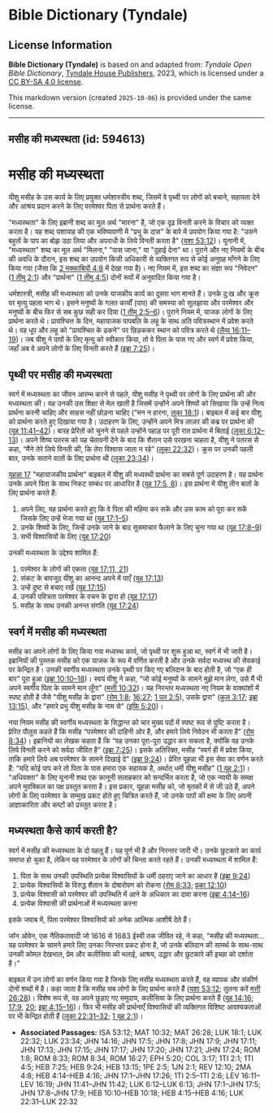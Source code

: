 # Bible Dictionary (Tyndale)

## License Information

**Bible Dictionary (Tyndale)** is based on and adapted from: _Tyndale Open Bible Dictionary_, [Tyndale House Publishers](https://tyndaleopenresources.com/), 2023, which is licensed under a [CC BY-SA 4.0 license](https://creativecommons.org/licenses/by-sa/4.0/legalcode.en).

This markdown version (created `2025-10-06`) is provided under the same license.



--------------------------------

## मसीह की मध्यस्थता (id: 594613)

मसीह की मध्यस्थता
=================

यीशु मसीह के उस कार्य के लिए प्रयुक्त धर्मशास्त्रीय शब्द, जिसमें वे पृथ्वी पर लोगों को बचाने, सहायता देने और आश्रय प्रदान करने के लिए परमेश्वर पिता से प्रार्थना करते हैं।

"मध्यस्थता" के लिए इब्रानी शब्द का मूल अर्थ "मारना" है, जो एक दृढ़ विनती करने के विचार को व्यक्त करता है। यह शब्द यशायाह की एक भविष्यवाणी में "प्रभु के दास" के बारे में उपयोग किया गया है: "उसने बहुतों के पाप का बोझ उठा लिया और अपराधी के लिये विनती करता है" ([यशा 53:12](https://ref.ly/Isa53:12))। यूनानी में, "मध्यस्थता" शब्द का मूल अर्थ "मिलना," "पास जाना," या "दुहाई देना" था। पुराने और नए नियमों के बीच की अवधि के दौरान, इस शब्द का उपयोग किसी अधिकारी से व्यक्तिगत रूप से कोई अनुग्रह माँगने के लिए किया गया (जैसा कि [2 मक्काबियों 4:8](https://ref.ly/2Macc4:8) में देखा गया है)। नए नियम में, इस शब्द का संज्ञा रूप "निवेदन" ([1 तीमु 2:1](https://ref.ly/1Tim2:1)) और "प्रार्थना" ([1 तीमु 4:5](https://ref.ly/1Tim4:5)) दोनों रूपों में अनुवादित किया गया है।

धर्मशास्त्री, मसीह की मध्यस्थता को उनके याजकीय कार्य का दूसरा भाग मानते हैं। उनके दु:ख और क्रूस पर मृत्यु पहला भाग थे। इसने मनुष्यों के गलत कार्यों (पाप) की समस्या को सुलझाया और परमेश्वर और मनुष्यों के बीच फिर से सब कुछ सही कर दिया ([1 तीमु 2:5–6](https://ref.ly/1Tim2:5-1Tim2:6))। पुराने नियम में, याजक लोगों के लिए प्रार्थना करते थे। प्रायश्चित्त के दिन, महायाजक पापबलि के लहू के साथ अति पवित्रस्थान में प्रवेश करते थे। वह धूप और लहू को "प्रायश्चित के ढकने" पर छिड़ककर स्थान को पवित्र करते थे ([लैव्य 16:11–19](https://ref.ly/Lev16:11-Lev16:19))। जब यीशु ने पापों के लिए मृत्यु को स्वीकार किया, तो वे पिता के पास गए और स्वर्ग में प्रवेश किया, जहाँ अब वे अपने लोगों के लिए विनती करते हैं ([इब्रा 7:25](https://ref.ly/Heb7:25))।

पृथ्वी पर मसीह की मध्यस्थता
---------------------------

स्वर्ग में मध्यस्थता का जीवन आरम्भ करने से पहले, यीशु मसीह ने पृथ्वी पर लोगों के लिए प्रार्थना की और मध्यस्थता की। यह उनकी उस शिक्षा से मेल खाती है जिसमें उन्होंने अपने शिष्यों को सिखाया कि उन्हें नित्य प्रार्थना करनी चाहिए और साहस नहीं छोड़ना चाहिए ("मन न हारना, [लूका 18:1](https://ref.ly/Luke18:1))। बाइबल में कई बार यीशु को प्रार्थना करते हुए दिखाया गया है। उदाहरण के लिए, उन्होंने अपने मित्र लाज़र की कब्र पर प्रार्थना की ([यूह 11:41–42](https://ref.ly/John11:41-John11:42))। बारह प्रेरितों को चुनने से पहले उन्होंने पहाड़ पर पूरी रात प्रार्थना में बिताई ([लूका 6:12–13](https://ref.ly/Luke6:12-Luke6:13))। अपने शिष्य पतरस को यह चेतावनी देने के बाद कि शैतान उसे परखना चाहता है, यीशु ने पतरस से कहा, “मैंने तेरे लिये विनती की, कि तेरा विश्वास जाता न रहे” ([लूका 22:32](https://ref.ly/Luke22:32))। क्रूस पर उनकी पहली बात, उनके सताने वालों के लिए प्रार्थना थी ([लूका 23:34](https://ref.ly/Luke23:34))।

[यूहन्ना 17](https://ref.ly/John17:1-John17:26) "महायाजकीय प्रार्थना" बाइबल में यीशु की मध्यस्थी प्रार्थना का सबसे पूर्ण उदाहरण है। यह प्रार्थना उनके अपने पिता के साथ निकट सम्बंध पर आधारित है ([यूह 17:5, 8](https://ref.ly/John17:5))। इस प्रार्थना में यीशु तीन बातों के लिए प्रार्थना करते हैं:

1. अपने लिए, यह प्रार्थना करते हुए कि वे पिता की महिमा कर सकें और उस काम को पूरा कर सकें जिसके लिए उन्हें भेजा गया था ([यूह 17:1–5](https://ref.ly/John17:1-John17:5))
2. उनके शिष्यों के लिए, जिन्हें उनके जाने के बाद सुसमाचार फैलाने के लिए चुना गया था ([यूह 17:8–9](https://ref.ly/John17:8-John17:9))
3. सभी विश्वासियों के लिए ([यूह 17:20](https://ref.ly/John17:20))

उनकी मध्यस्थता के उद्देश्य शामिल हैं:

1. परमेश्वर के लोगों की एकता ([यूह 17:11, 21](https://ref.ly/John17:11))
2. संकट के बावजूद यीशु का आनन्द अपने में पाएँ ([यूह 17:13](https://ref.ly/John17:13))
3. उन्हें दुष्ट से बचाए रखें ([यूह 17:15](https://ref.ly/John17:15))
4. उनकी पवित्रता परमेश्वर के वचन के द्वारा हो ([यूह 17:17](https://ref.ly/John17:17))
5. मसीह के साथ उनकी अनन्त संगति ([यूह 17:24](https://ref.ly/John17:24))

स्वर्ग में मसीह की मध्यस्थता
----------------------------

मसीह का अपने लोगों के लिए किया गया मध्यस्थ कार्य, जो पृथ्वी पर शुरू हुआ था, स्वर्ग में भी जारी है। इब्रानियों की पुस्तक मसीह को एक याजक के रूप में वर्णित करती है और उनके सर्वदा मध्यस्थ की सेवकाई पर केन्द्रित है। उनकी स्वर्गीय मध्यस्थता उनके पृथ्वी पर किए गए बलिदान के बाद होती है, जो “एक ही बार” पूरा हुआ ([इब्रा 10:10–18](https://ref.ly/Heb10:10-Heb10:18))। स्वयं यीशु ने कहा, “जो कोई मनुष्यों के सामने मुझे मान लेगा, उसे मैं भी अपने स्वर्गीय पिता के सामने मान लूँगा" ([मत्ती 10:32](https://ref.ly/Matt10:32))। यह निरन्तर मध्यस्थता नए नियम के वाक्यांशों में स्पष्ट होती है जैसे "यीशु मसीह के द्वारा" ([रोम 1:8](https://ref.ly/Rom1:8); [16:27](https://ref.ly/Rom16:27); [1 पत 2:5](https://ref.ly/1Pet2:5)), उसके द्वारा" ([कुल 3:17](https://ref.ly/Col3:17); [इब्रा 13:15](https://ref.ly/Heb13:15)), और "हमारे प्रभु यीशु मसीह के नाम से" ([इफि 5:20](https://ref.ly/Eph5:20))।

नया नियम मसीह की स्वर्गीय मध्यस्थता के सिद्धान्त को चार मुख्य पदों में स्पष्ट रूप से पुष्टि करता है। प्रेरित पौलुस कहते हैं कि मसीह “परमेश्वर की दाहिनी ओर है, और हमारे लिये निवेदन भी करता है” ([रोम 8:34](https://ref.ly/Rom8:34))। इब्रानियों का लेखक कहता है कि “वह उनका पूरा\-पूरा उद्धार कर सकता है, क्योंकि वह उनके लिये विनती करने को सर्वदा जीवित है” ([इब्रा 7:25](https://ref.ly/Heb7:25))। इसके अतिरिक्त, मसीह “स्वर्ग ही में प्रवेश किया, ताकि हमारे लिये अब परमेश्वर के सामने दिखाई दे” ([इब्रा 9:24](https://ref.ly/Heb9:24))। प्रेरित यूहन्ना भी इस सेवा का वर्णन करते हैं: “यदि कोई पाप करे तो पिता के पास हमारा एक सहायक है, अर्थात् धर्मी यीशु मसीह” ([1 यूह 2:1](https://ref.ly/1John2:1))। “अधिवक्ता" के लिए यूनानी शब्द एक कानूनी सलाहकार को सन्दर्भित करता है, जो एक न्यायी के समक्ष अपने मुवक्किल का पक्ष प्रस्तुत करता है। इस प्रकार, यूहन्ना मसीह को, जो मृतकों में से जी उठे हैं, अपने लोगों के लिए परमेश्वर के सम्मुख प्रकट होते हुए चित्रित करते हैं, जो उनके पापों की क्षमा के लिए अपनी आज्ञाकारिता और कष्टों को प्रस्तुत करता है।

मध्यस्थता कैसे कार्य करती है?
-----------------------------

स्वर्ग में मसीह की मध्यस्थता के दो पहलू हैं। यह पूर्ण भी है और निरन्तर जारी भी। उनके छुटकारे का कार्य समाप्त हो चुका है, लेकिन वह परमेश्वर के लोगों की चिन्ता करते रहते हैं। उनकी मध्यस्थता में शामिल हैं:

1. पिता के साथ उनकी उपस्थिति प्रत्येक विश्वासियों के धर्मी ठहराए जाने का आधार है ([इब्रा 9:24](https://ref.ly/Heb9:24))
2. प्रत्येक विश्वासियों के विरुद्ध शैतान के दोषारोपण को रोकना ([रोम 8:33](https://ref.ly/Rom8:33); [प्रका 12:10](https://ref.ly/Rev12:10))
3. प्रत्येक विश्वासी को परमेश्वर की उपस्थिति में आने के अधिकार का दावा करना ([इब्रा 4:14–16](https://ref.ly/Heb4:14-Heb4:16))
4. प्रत्येक विश्वासी की प्रार्थनाओं में मध्यस्थता करना

इसके जवाब में, पिता परमेश्वर विश्वासियों को अनेक आत्मिक आशीषें देते हैं। 

जॉन ओवेन, एक नैतिकतावादी जो 1616 से 1683 ईस्वी तक जीवित रहे, ने कहा, "मसीह की मध्यस्थता... यह परमेश्वर के सामने हमारे लिए उनका निरन्तर प्रकट होना है, जो उनके बलिदान की सामर्थ के साथ\-साथ उनकी कोमल देखभाल, प्रेम और कलीसिया की भलाई, आश्रय, उद्धार और छुटकारे की इच्छा को दर्शाता है।"

बाइबल में उन लोगों का वर्णन किया गया है जिनके लिए मसीह मध्यस्थता करते हैं, वह व्यापक और संकीर्ण दोनों शब्दों में है। कहा जाता है कि मसीह सब लोगों के लिए प्रार्थना करते हैं ([यशा 53:12](https://ref.ly/Isa53:12); तुलना करें [मत्ती 26:28](https://ref.ly/Matt26:28))। विशेष रूप से, वह अपने छुड़ाए गए समुदाय, कलीसिया के लिए प्रार्थना करते हैं ([यूह 14:16](https://ref.ly/John14:16); [17:9,](https://ref.ly/John17:9) [20](https://ref.ly/John17:20); [इब्रा 4:15–16](https://ref.ly/Heb4:15-Heb4:16))। फिर भी मसीह की प्रार्थनाएँ विश्वासियों की व्यक्तिगत विशिष्ट आवश्यकताओं पर भी केन्द्रित होती हैं ([लूका 22:31–32](https://ref.ly/Luke22:31-Luke22:32); [1 यूह 2:1](https://ref.ly/1John2:1))।

* **Associated Passages:** ISA 53:12; MAT 10:32; MAT 26:28; LUK 18:1; LUK 22:32; LUK 23:34; JHN 14:16; JHN 17:5; JHN 17:8; JHN 17:9; JHN 17:11; JHN 17:13; JHN 17:15; JHN 17:17; JHN 17:20; JHN 17:21; JHN 17:24; ROM 1:8; ROM 8:33; ROM 8:34; ROM 16:27; EPH 5:20; COL 3:17; 1TI 2:1; 1TI 4:5; HEB 7:25; HEB 9:24; HEB 13:15; 1PE 2:5; 1JN 2:1; REV 12:10; 2MA 4:8; HEB 4:14–HEB 4:16; JHN 17:1–JHN 17:26; 1TI 2:5–1TI 2:6; LEV 16:11–LEV 16:19; JHN 11:41–JHN 11:42; LUK 6:12–LUK 6:13; JHN 17:1–JHN 17:5; JHN 17:8–JHN 17:9; HEB 10:10–HEB 10:18; HEB 4:15–HEB 4:16; LUK 22:31–LUK 22:32


